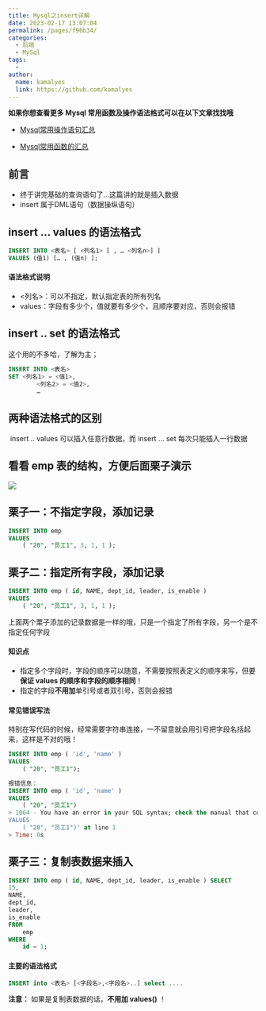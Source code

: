 ```yaml
---
title: Mysql之insert详解
date: 2023-02-17 13:07:04
permalink: /pages/f96b34/
categories:
  - 后端
  - MySql
tags:
  - 
author: 
  name: kamalyes
  link: https://github.com/kamalyes
---
```

**如果你想查看更多 Mysql 常用函数及操作语法格式可以在以下文章找找哦**

- [Mysql常用操作语句汇总](./59.Mysql常用操作语句汇总.md)

- [Mysql常用函数的汇总](./01.Mysql常用函数汇总.md)

**前言**
------

*   终于讲完基础的查询语句了...这篇讲的就是插入数据
*   insert 属于DML语句（数据操纵语句）

insert ... values 的语法格式
-----------------------

```sql
INSERT INTO <表名> [ <列名1> [ , … <列名n>] ]
VALUES (值1) [… , (值n) ];
```

#### 语法格式说明

*   <列名>：可以不指定，默认指定表的所有列名
*   values：字段有多少个，值就要有多少个，且顺序要对应，否则会报错

insert .. set 的语法格式
-------------------

这个用的不多哈，了解为主；

```sql
INSERT INTO <表名>
SET <列名1> = <值1>,
        <列名2> = <值2>,
        …
```

两种语法格式的区别
---------

 insert .. values 可以插入任意行数据，而 insert ... set 每次只能插入一行数据

看看 emp 表的结构，方便后面栗子演示
--------------------

![](https://cdn.jsdelivr.net/gh/kamalyes/image-bed@master/col/mysql/Snipaste_2023-02-17_13-25-28.png)

栗子一：不指定字段，添加记录
--------------

```sql
INSERT INTO emp
VALUES
    ( "20", "员工1", 3, 1, 1 );
```

栗子二：指定所有字段，添加记录
---------------

```sql
INSERT INTO emp ( id, NAME, dept_id, leader, is_enable )
VALUES
    ( "20", "员工1", 3, 1, 1 );
```

上面两个栗子添加的记录数据是一样的哦，只是一个指定了所有字段，另一个是不指定任何字段

#### 知识点

*   指定多个字段时，字段的顺序可以随意，不需要按照表定义的顺序来写，但要**保证 values 的顺序和字段的顺序相同**！
*   指定的字段**不用加**单引号或者双引号，否则会报错

#### 常见错误写法

特别在写代码的时候，经常需要字符串连接，一不留意就会用引号把字段名括起来，这样是不对的哦！

```sql
INSERT INTO emp ( 'id', 'name' )
VALUES
    ( "20", "员工1");

报错信息：
INSERT INTO emp ( 'id', 'name' )
VALUES
    ( "20", "员工1")
> 1064 - You have an error in your SQL syntax; check the manual that corresponds to your MySQL server version for the right syntax to use near ''id', 'name' )
VALUES
    ( "20", "员工1")' at line 1
> Time: 0s
```

栗子三：复制表数据来插入
------------

```sql
INSERT INTO emp ( id, NAME, dept_id, leader, is_enable ) SELECT
15,
NAME,
dept_id,
leader,
is_enable 
FROM
    emp 
WHERE
    id = 1;
```

#### 主要的语法格式

```sql
INSERT into <表名> [<字段名>,<字段名>..] select ....
```

**注意：** 如果是复制表数据的话，**不用加 values()** ！
